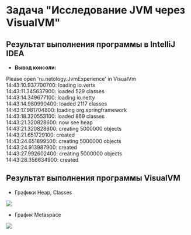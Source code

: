 ﻿# Задача "Исследование JVM через VisualVM"

## Результат выполнения программы в IntelliJ IDEA
* **Вывод консоли:**

Please open 'ru.netology.JvmExperience' in VisualVm  
14:43:10.937700700: loading io.vertx  
14:43:11.345637900: loaded 529 classes  
14:43:14.349677100: loading io.netty  
14:43:14.980990400: loaded 2117 classes  
14:43:17.981704800: loading org.springframework  
14:43:18.320553100: loaded 869 classes  
14:43:21.320828600: now see heap  
14:43:21.320828600: creating 5000000 objects  
14:43:21.651729100: created  
14:43:24.651899500: creating 5000000 objects  
14:43:24.913987900: created  
14:43:27.992602400: creating 5000000 objects  
14:43:28.356634900: created  

## Результат выполнения программы VisualVM
* Графики Heap, Classes

![](https://i.imgur.com/1rnDPUO.png)

* График Metaspace

![](https://i.imgur.com/SHIAiqW.png)

